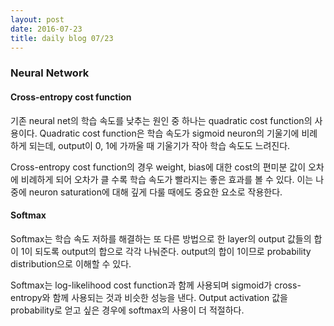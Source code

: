 ```yaml
---
layout: post
date: 2016-07-23
title: daily blog 07/23
---
```


### Neural Network

#### Cross-entropy cost function

기존 neural net의 학습 속도를 낮추는 원인 중 하나는 quadratic cost function의 사용이다.
Quadratic cost function은 학습 속도가 sigmoid neuron의 기울기에 비례하게 되는데, output이 0, 1에 가까울 때 기울기가 작아 학습 속도도 느려진다.

Cross-entropy cost function의 경우 weight, bias에 대한 cost의 편미분 값이 오차에 비례하게 되어 오차가 클 수록 학습 속도가 빨라지는 좋은 효과를 볼 수 있다.
이는 나중에 neuron saturation에 대해 깊게 다룰 때에도 중요한 요소로 작용한다.
    
#### Softmax

Softmax는 학습 속도 저하를 해결하는 또 다른 방법으로 한 layer의 output 값들의 합이 1이 되도록 output의 합으로 각각 나눠준다.
output의 합이 1이므로 probability distribution으로 이해할 수 있다.

Softmax는 log-likelihood cost function과 함께 사용되며 sigmoid가 cross-entropy와 함께 사용되는 것과 비슷한 성능을 낸다.
Output activation 값을 probability로 얻고 싶은 경우에 softmax의 사용이 더 적절하다.
